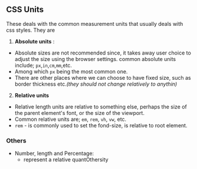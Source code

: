 ## CSS Units

These deals with the common measurement units that usually deals with css styles. They are

1. **Absolute units** :<br>

- Absolute sizes are not recommended since, it takes away user choice to adjust the size using the browser settings. common absolute units include; `px`,`in`,`cm`,`mm`,etc.
- Among which `px` being the most common one.
- There are other places where we can choose to have fixed size, such as border thickness etc._(they should not change relatively to anythin)_

2. **Relative units**

- Relative length units are relative to something else, perhaps the size of the parent element's font, or the size of the viewport.
- Common relative units are; `em`, `rem`, `vh`, `vw`, etc.
- `rem` - is commonly used to set the fond-size, is relative to root element.

### Others

- Number, length and Percentage:
  - represent a relative quantOthersity
